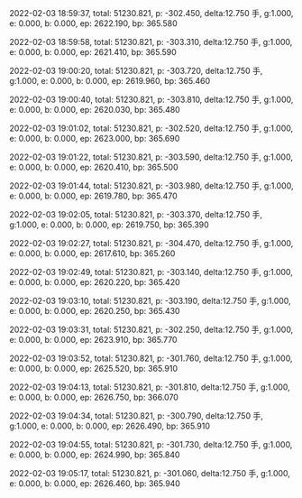 2022-02-03 18:59:37, total: 51230.821, p: -302.450, delta:12.750 手, g:1.000, e: 0.000, b: 0.000, ep: 2622.190, bp: 365.580

2022-02-03 18:59:58, total: 51230.821, p: -303.310, delta:12.750 手, g:1.000, e: 0.000, b: 0.000, ep: 2621.410, bp: 365.590

2022-02-03 19:00:20, total: 51230.821, p: -303.720, delta:12.750 手, g:1.000, e: 0.000, b: 0.000, ep: 2619.960, bp: 365.460

2022-02-03 19:00:40, total: 51230.821, p: -303.810, delta:12.750 手, g:1.000, e: 0.000, b: 0.000, ep: 2620.030, bp: 365.480

2022-02-03 19:01:02, total: 51230.821, p: -302.520, delta:12.750 手, g:1.000, e: 0.000, b: 0.000, ep: 2623.000, bp: 365.690

2022-02-03 19:01:22, total: 51230.821, p: -303.590, delta:12.750 手, g:1.000, e: 0.000, b: 0.000, ep: 2620.410, bp: 365.500

2022-02-03 19:01:44, total: 51230.821, p: -303.980, delta:12.750 手, g:1.000, e: 0.000, b: 0.000, ep: 2619.780, bp: 365.470

2022-02-03 19:02:05, total: 51230.821, p: -303.370, delta:12.750 手, g:1.000, e: 0.000, b: 0.000, ep: 2619.750, bp: 365.390

2022-02-03 19:02:27, total: 51230.821, p: -304.470, delta:12.750 手, g:1.000, e: 0.000, b: 0.000, ep: 2617.610, bp: 365.260

2022-02-03 19:02:49, total: 51230.821, p: -303.140, delta:12.750 手, g:1.000, e: 0.000, b: 0.000, ep: 2620.220, bp: 365.420

2022-02-03 19:03:10, total: 51230.821, p: -303.190, delta:12.750 手, g:1.000, e: 0.000, b: 0.000, ep: 2620.250, bp: 365.430

2022-02-03 19:03:31, total: 51230.821, p: -302.250, delta:12.750 手, g:1.000, e: 0.000, b: 0.000, ep: 2623.910, bp: 365.770

2022-02-03 19:03:52, total: 51230.821, p: -301.760, delta:12.750 手, g:1.000, e: 0.000, b: 0.000, ep: 2625.520, bp: 365.910

2022-02-03 19:04:13, total: 51230.821, p: -301.810, delta:12.750 手, g:1.000, e: 0.000, b: 0.000, ep: 2626.750, bp: 366.070

2022-02-03 19:04:34, total: 51230.821, p: -300.790, delta:12.750 手, g:1.000, e: 0.000, b: 0.000, ep: 2626.490, bp: 365.910

2022-02-03 19:04:55, total: 51230.821, p: -301.730, delta:12.750 手, g:1.000, e: 0.000, b: 0.000, ep: 2624.990, bp: 365.840

2022-02-03 19:05:17, total: 51230.821, p: -301.060, delta:12.750 手, g:1.000, e: 0.000, b: 0.000, ep: 2626.460, bp: 365.940